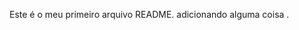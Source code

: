 Este é o meu primeiro arquivo README.
adicionando alguma coisa . 
<a target="_blank" rel = "_external " href= "Exercícios/ ex022/"> <a> 